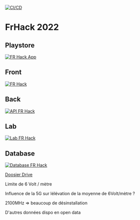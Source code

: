 [![CI/CD](https://github.com/Coding-Foundation/FrHack-2022/actions/workflows/docker-build.yml/badge.svg)](https://github.com/Coding-Foundation/FrHack-2022/actions/workflows/docker-build.yml)

# FrHack 2022

## Playstore
[![FR Hack App](https://www.fcsok.org/wp-content/uploads/2020/04/get-it-on-google-play-badge.png)](https://www.fcsok.org/wp-content/uploads/2020/04/get-it-on-google-play-badge.png)

## Front
[![FR Hack](https://cdn.discordapp.com/attachments/703994640977756200/1043734855554433044/image.png)](https://frhack.marcpartensky.com)

## Back
[![API FR Hack](https://cdn.discordapp.com/attachments/703994640977756200/1043736664050237490/image.png)](https://api.frhack.marcpartensky.com/redoc)

## Lab
[![Lab FR Hack](https://cdn.discordapp.com/attachments/703994640977756200/1043736021076029450/image.png)](https://lab.frhack.marcpartensky.com)

## Database
[![Database FR Hack](https://cdn.discordapp.com/attachments/703994640977756200/1043738652695601232/image.png)](https://db.frhack.marcpartensky.com)


[Doosier Drive](https://drive.google.com/drive/folders/1V1yPBnZ0Bl0FzPhE1QPR9QVA9O73dmBE?usp=sharing)

Limite de 6 Volt / mètre

Influence de la 5G sur lélévation de la moyenne de 6Volt/mètre ?

2100MHz => beaucoup de désinstallation

D'autres données dispo en open data
